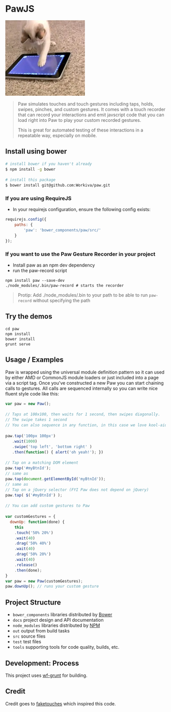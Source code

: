 # PawJS

![catpaw](examples/catpawing.jpg)

> Paw simulates touches and touch gestures including taps, holds, swipes,
> pinches, and custom gestures. It comes with a touch recorder that can record
> your interactions and emit javscript code that you can load right into Paw
> to play your custom recorded gestures.
>
> This is great for automated testing of these interactions in a repeatable
> way, especially on mobile.

## Install using bower

```bash
# install bower if you haven't already
$ npm install -g bower

# install this package
$ bower install git@github.com:Workiva/paw.git
```

### If you are using RequireJS
- In your requirejs configuration, ensure the following config exists:

```javascript
requirejs.config({
    paths: {
        'paw': 'bower_components/paw/src/'
    }
});
```
### If you want to use the Paw Gesture Recorder in your project
- Install paw as an npm dev dependency
- run the paw-record script

```
npm install paw --save-dev
./node_modules/.bin/paw-record # starts the recorder
```
> Protip: Add ./node_modules/.bin to your path to be able to run `paw-record` without specifying the path

## Try the demos
```
cd paw
npm install
bower install
grunt serve
```

## Usage / Examples

Paw is wrapped using the universal module definition pattern so it can used by
either AMD or CommonJS module loaders or just included into a page via a script
tag. Once you've constructed a new Paw you can start chaining calls to gestures.
All calls are sequenced internally so you can write nice fluent style code like
this:

```javascript
var paw = new Paw();

// Taps at 100x100, then waits for 1 second, then swipes diagonally. 
// The swipe takes 1 second
// You can also sequence in any function, in this case we love kool-aid.

paw.tap('100px 100px')
   .wait(1000)
   .swipe('top left', 'bottom right' )
   .then(function() { alert('oh yeah!'); })

// Tap on a matching DOM element
paw.tap('#myBtnId');
// same as
paw.tap(document.getElementById('myBtnId'));
// same as
// Tap on a jQuery selector (FYI Paw does not depend on jQuery)
paw.tap( $('#myBtnId') );

// You can add custom gestures to Paw

var customGestures = {
  downUp: function(done) {
    this
    .touch('50% 20%')
    .wait(40)
    .drag('50% 40%')
    .wait(40)
    .drag('50% 20%')
    .wait(40)
    .release()
    .then(done);
}
var paw = new Paw(customGestures);
paw.downUp(); // runs your custom gesture
```

## Project Structure

- `bower_components` libraries distributed by [Bower][Bower]
- `docs` project design and API documentation
- `node_modules` libraries distributed by [NPM][NPM]
- `out` output from build tasks
- `src` source files
- `test` test files
- `tools` supporting tools for code quality, builds, etc.

## Development: Process

This project uses [wf-grunt](https://github.com/WebFilings/wf-grunt#tasks)
for building.

## Credit

Credit goes to [faketouches](https://github.com/jtangelder/faketouches.js)
which inspired this code.

[Node]: http://nodejs.org/api/
[NPM]: https://npmjs.org/
[Bower]: http://bower.io/
